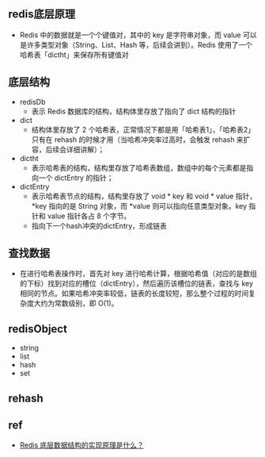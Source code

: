 ## redis底层原理
+ Redis 中的数据就是一个个键值对，其中的 key 是字符串对象，而 value 可以是许多类型对象（String、List、Hash 等，后续会讲到）。Redis 使用了一个哈希表「dictht」来保存所有键值对

## 底层结构
+ redisDb
    + 表示 Redis 数据库的结构，结构体里存放了指向了 dict 结构的指针
+ dict
    + 结构体里存放了 2 个哈希表，正常情况下都是用「哈希表1」，「哈希表2」只有在 rehash 的时候才用（当哈希冲突率过高时，会触发 rehash 来扩容，后续会详细讲解）；
+ dictht
    + 表示哈希表的结构，结构里存放了哈希表数组，数组中的每个元素都是指向一个 dictEntry 的指针；
+ dictEntry
    + 表示哈希表节点的结构，结构里存放了 void * key 和 void * value 指针， *key 指向的是 String 对象，而 *value 则可以指向任意类型对象。key 指针和 value 指针各占 8 个字节。
    + 指向下一个hash冲突的dictEntry，形成链表

## 查找数据
+ 在进行哈希表操作时，首先对 key 进行哈希计算，根据哈希值（对应的是数组的下标）找到对应的槽位（dictEntry），然后遍历该槽位的链表，查找与 key 相同的节点。如果哈希冲突率较低，链表的长度较短，那么整个过程的时间复杂度大约为常数级别，即 O(1)。

## redisObject
+ string
+ list
+ hash
+ set

## rehash

## ref
+ [Redis 底层数据结构的实现原理是什么？](https://www.zhihu.com/question/484626962/answer/2939438430)